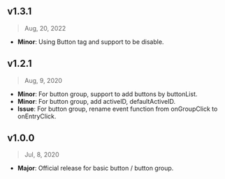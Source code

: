 ## v1.3.1

> Aug, 20, 2022

- **Minor**: Using Button tag and support to be disable.

## v1.2.1

> Aug, 9, 2020

- **Minor**: For button group, support to add buttons by buttonList.
- **Minor**: For button group, add activeID, defaultActiveID.
- **Issue**: For button group, rename event function from onGroupClick to onEntryClick.

## v1.0.0

> Jul, 8, 2020

- **Major**: Official release for basic button / button group.
